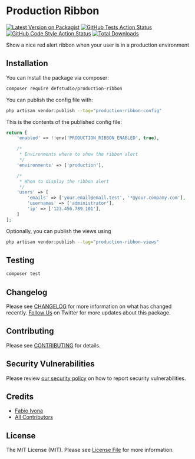 # Production Ribbon

[![Latest Version on Packagist](https://img.shields.io/packagist/v/defstudio/production-ribbon.svg?style=flat-square)](https://packagist.org/packages/defstudio/production-ribbon)
[![GitHub Tests Action Status](https://img.shields.io/github/actions/workflow/status/defstudio/production-ribbon/run-tests.yml?branch=main&label=tests&style=flat-square)](https://github.com/defstudio/production-ribbon/actions?query=workflow%3Arun-tests+branch%3Amain)
[![GitHub Code Style Action Status](https://img.shields.io/github/actions/workflow/status/defstudio/production-ribbon/fix-php-code-style-issues.yml?branch=main&label=code%20style&style=flat-square)](https://github.com/defstudio/production-ribbon/actions?query=workflow%3A"Fix+PHP+code+style+issues"+branch%3Amain)
[![Total Downloads](https://img.shields.io/packagist/dt/defstudio/production-ribbon.svg?style=flat-square)](https://packagist.org/packages/defstudio/production-ribbon)

Show a nice red alert ribbon when your user is in a production environment

## Installation

You can install the package via composer:

```bash
composer require defstudio/production-ribbon
```

You can publish the config file with:

```bash
php artisan vendor:publish --tag="production-ribbon-config"
```

This is the contents of the published config file:

```php
return [
    'enabled' => !!env('PRODUCTION_RIBBON_ENABLED', true),

    /*
     * Environments where to show the ribbon alert
     */
    'environments' => ['production'],

    /*
     * When to display the ribbon alert
     */
    'users' => [
        'emails' => ['your.email@email.test', '*@your.company.com'],
        'usernames' => ['administrator'],
        'ip' => ['123.456.789.101'],
    ]
];
```

Optionally, you can publish the views using

```bash
php artisan vendor:publish --tag="production-ribbon-views"
```

## Testing

```bash
composer test
```

## Changelog

Please see [CHANGELOG](CHANGELOG.md) for more information on what has changed recently. [Follow Us](https://twitter.com/FabioIvona) on Twitter for more updates about this package.

## Contributing

Please see [CONTRIBUTING](.github/CONTRIBUTING.md) for details.

## Security Vulnerabilities

Please review [our security policy](../../security/policy) on how to report security vulnerabilities.

## Credits

- [Fabio Ivona](https://github.com/defstudio)
- [All Contributors](../../contributors)

## License

The MIT License (MIT). Please see [License File](LICENSE.md) for more information.
